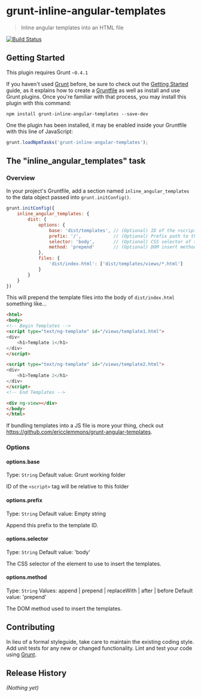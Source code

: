 # grunt-inline-angular-templates

> Inline angular templates into an HTML file

[![Build Status](https://travis-ci.org/wmluke/grunt-inline-angular-templates.png?branch=master)](https://travis-ci.org/wmluke/grunt-inline-angular-templates)

## Getting Started
This plugin requires Grunt `~0.4.1`

If you haven't used [Grunt](http://gruntjs.com/) before, be sure to check out the [Getting Started](http://gruntjs.com/getting-started) guide, as it explains how to create a [Gruntfile](http://gruntjs.com/sample-gruntfile) as well as install and use Grunt plugins. Once you're familiar with that process, you may install this plugin with this command:

```shell
npm install grunt-inline-angular-templates --save-dev
```

One the plugin has been installed, it may be enabled inside your Gruntfile with this line of JavaScript:

```js
grunt.loadNpmTasks('grunt-inline-angular-templates');
```

## The "inline_angular_templates" task

### Overview
In your project's Gruntfile, add a section named `inline_angular_templates` to the data object passed into `grunt.initConfig()`.

```js
grunt.initConfig({
    inline_angular_templates: {
        dist: {
            options: {
                base: 'dist/templates', // (Optional) ID of the <script> tag will be relative to this folder. Default is project dir.
                prefix: '/',            // (Optional) Prefix path to the ID. Default is empty string.
                selector: 'body',       // (Optional) CSS selector of the element to use to insert the templates. Default is `body`.
                method: 'prepend'       // (Optional) DOM insert method. Default is `prepend`.
            },
            files: {
                'dist/index.html': ['dist/templates/views/*.html']
            }
        }
    }
})
```

This will prepend the template files into the body of `dist/index.html` something like...

```html
<html>
<body>
<!-- Begin Templates -->
<script type="text/ng-template" id="/views/template1.html">
<div>
    <h1>Template 1</h1>
</div>
</script>

<script type="text/ng-template" id="/views/template2.html">
<div>
    <h1>Template 2</h1>
</div>
</script>
<!-- End Templates -->

<div ng-view></div>
</body>
</html>
```

If bundling templates into a JS file is more your thing, check out https://github.com/ericclemmons/grunt-angular-templates.

### Options

#### options.base
Type: `String`
Default value: Grunt working folder

ID of the `<script>` tag will be relative to this folder

#### options.prefix
Type: `String`
Default value: Empty string

Append this prefix to the template ID.

#### options.selector
Type: `String`
Default value: 'body'

The CSS selector of the element to use to insert the templates.

#### options.method
Type: `String`
Values: append | prepend | replaceWith | after | before
Default value: 'prepend'

The DOM method used to insert the templates.

## Contributing
In lieu of a formal styleguide, take care to maintain the existing coding style. Add unit tests for any new or changed functionality. Lint and test your code using [Grunt](http://gruntjs.com/).

## Release History
_(Nothing yet)_
